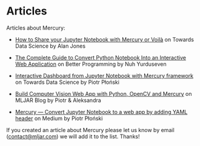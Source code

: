 <h1> Articles </h1>

Articles about Mercury:

- [How to Share your Jupyter Notebook with Mercury or Voilà](https://towardsdatascience.com/how-to-share-your-jupyter-notebook-with-mercury-or-voil%C3%A0-2177110d2f6e) on Towards Data Science by Alan Jones

- [The Complete Guide to Convert Python Notebook Into an Interactive Web Application](https://betterprogramming.pub/a-complete-guide-for-converting-python-notebook-into-interactive-web-application-1288ae22b5cf) on Better Programming by Nuh Yurduseven

- [Interactive Dashboard from Jupyter Notebook with Mercury framework](https://towardsdatascience.com/interactive-dashboard-from-jupyter-notebook-with-mercury-framework-e1269fdbe73c) on Towards Data Science by Piotr Płoński

- [Build Computer Vision Web App with Python, OpenCV and Mercury](https://mljar.com/blog/computer-vision-app-python-opencv-mercury/) on MLJAR Blog by Piotr & Aleksandra

- [Mercury — Convert Jupyter Notebook to a web app by adding YAML header](https://medium.com/@MLJARofficial/mercury-convert-jupyter-notebook-to-a-web-app-by-adding-yaml-header-872ce4e53676) on Medium by Piotr Płoński

If you created an article about Mercury please let us know by email (contact@mljar.com) we will add it to the list. Thanks!
